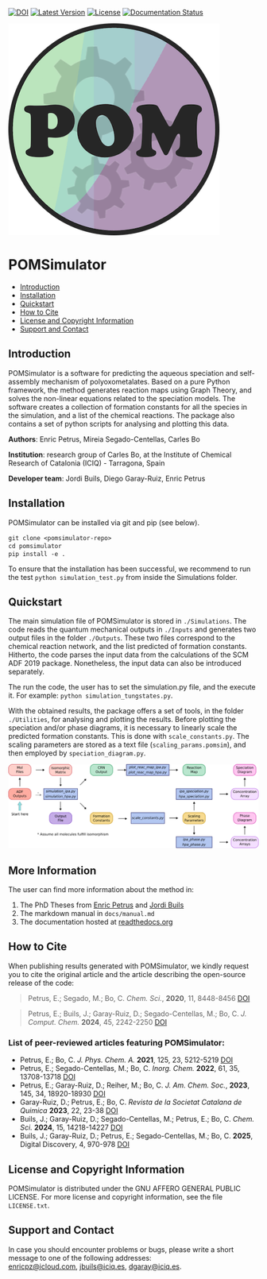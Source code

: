 [![DOI](https://img.shields.io/badge/DOI-10.1039/D0SC03530K-orange)](https://doi.org/10.1039/D0SC03530K)
[![Latest Version](https://img.shields.io/github/v/release/petrusen/pomsimulator)](https://github.com/petrusen/pomsimulator/releases/latest)
[![License](https://img.shields.io/badge/license-AGPL3.0-darkgreen)](https://github.com/petrusen/pomsimulator/blob/main/LICENSE.txt)
[![Documentation Status](https://readthedocs.org/projects/pomsimulator/badge/?version=latest)](https://pomsimulator.readthedocs.io/en/latest/?badge=latest)

![](docs/.img/pomsimulator_logo.png)

# POMSimulator

- [Introduction](#Introduction)
- [Installation](#Installation)
- [Quickstart](#Quickstart)
- [How to Cite](#Howtocite)
- [License and Copyright Information](#licenseandcopyrightinformation) 
- [Support and Contact](#supportandcontact)

## Introduction 

POMSimulator is a software for predicting the aqueous speciation and self-assembly mechanism of polyoxometalates. Based on a pure Python framework, the method 
generates reaction maps using Graph Theory, and solves the non-linear equations related to the speciation models. The software creates a collection of formation constants for
all the species in the simulation, and a list of the chemical reactions. The package also contains a set of python scripts for analysing and
plotting this data.

**Authors**: Enric Petrus, Mireia Segado-Centellas, Carles Bo

**Institution**: research group of Carles Bo, at the Institute of Chemical Research of Catalonia (ICIQ) - Tarragona, Spain

**Developer team**: Jordi Buils, Diego Garay-Ruiz, Enric Petrus

## Installation

POMSimulator can be installed via git and pip (see below).

```console
git clone <pomsimulator-repo>
cd pomsimulator
pip install -e .
```

To ensure that the installation has been successful, we recommend to run the test `python simulation_test.py` from inside the Simulations folder. 

## Quickstart  


The main simulation file of POMSimulator is stored in `./Simulations`. The code reads the quantum mechanical outputs in `./Inputs` and generates two
output files in the folder `./Outputs`. These two files correspond to the chemical reaction network, and the list predicted of formation constants. Hitherto, the code parses the input data from the calculations of the SCM ADF 2019 package. Nonetheless, the input data can also be introduced separately. 

The run the code, the user has to set the simulation.py file, and the execute it. For example: `python simulation_tungstates.py`. 

With the obtained results, the package offers a set of tools, in the folder `./Utilities`, for analysing and plotting the results.
Before plotting the speciation and/or phase diagrams, it is necessary to linearly scale the predicted formation constants. This is done with 
`scale_constants.py`. The scaling parameters are stored as a text file (`scaling_params.pomsim`), and then employed by `speciation_diagram.py`.

![](docs/.img/pom_workflow.png)

## More Information

The user can find more information about the method in: 
1) The PhD Theses from [Enric Petrus](https://www.tesisenred.net/handle/10803/687274) and [Jordi Buils](https://www.tesisenred.net/handle/10803/693464)
2) The markdown manual in `docs/manual.md`
3) The documentation hosted at [readthedocs.org](https://pomsimulator.readthedocs.io/en/latest/?badge=latest)

## How to Cite

When publishing results generated with POMSimulator, we kindly request you to cite the original article and the article describing the open-source release of the code:

> Petrus, E.; Segado, M.; Bo, C. *Chem. Sci.*, **2020**, 11, 8448-8456 [DOI](https://doi.org/10.1039/D0SC03530K)

> Petrus, E.; Buils, J.; Garay-Ruiz, D.; Segado-Centellas, M.; Bo, C. *J. Comput. Chem.* **2024**, 45, 2242-2250 [DOI](https://doi.org/10.1002/jcc.27389)

### List of peer-reviewed articles featuring POMSimulator:
- Petrus, E.; Bo, C. *J. Phys. Chem. A.* **2021**, 125, 23, 5212-5219 [DOI](https://doi.org/10.1021/acs.jpca.1c03292)
- Petrus, E.; Segado-Centellas, M.; Bo, C. *Inorg. Chem.* **2022**, 61, 35, 13708-13718 [DOI](https://pubs.acs.org/doi/abs/10.1021/acs.inorgchem.2c00925)
- Petrus, E.; Garay-Ruiz, D.; Reiher, M.; Bo, C. *J. Am. Chem. Soc.*, **2023**, 145, 34, 18920-18930 [DOI](https://pubs.acs.org/doi/full/10.1021/jacs.3c05514)
- Garay-Ruiz, D.; Petrus, E.; Bo, C. *Revista de la Societat Catalana de Quimica* **2023**, 22, 23-38 [DOI](http://doi.org/10.2436/20.2003.01.142)
- Buils, J.; Garay-Ruiz, D.; Segado-Centellas, M.; Petrus, E.; Bo, C. *Chem. Sci.* **2024**, 15, 14218-14227 [DOI](https://doi.org/10.1039/D4SC03282A)
- Buils, J.; Garay-Ruiz, D.; Petrus, E.; Segado-Centellas, M.; Bo, C. **2025**, Digital Discovery, 4, 970-978 [DOI](https://doi.org/10.1039/D4DD00358F)

## License and Copyright Information

POMSimulator is distributed under the GNU AFFERO GENERAL PUBLIC LICENSE. For more license and copyright information, see the file `LICENSE.txt`.

## Support and Contact

In case you should encounter problems or bugs, please write a short message to one of the following addresses:  
[enricpz@icloud.com](mailto:enricpz@icloud.com), [jbuils@iciq.es](mailto:jbuils@iciq.es), [dgaray@iciq.es](mailto:dgaray@iciq.es).


